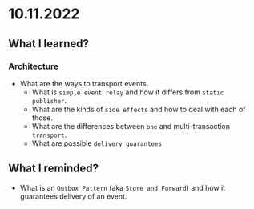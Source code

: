 # 10.11.2022

## What I learned?

### Architecture

- What are the ways to transport events.
  - What is `simple event relay` and how it differs from `static publisher`.
  - What are the kinds of `side effects` and how to deal with each of those.
  - What are the differences between `one` and multi-transaction` transport`.
  - What are possible `delivery guarantees`

## What I reminded?

- What is an `Outbox Pattern` (aka `Store and Forward`) and how it guarantees delivery of an event.
